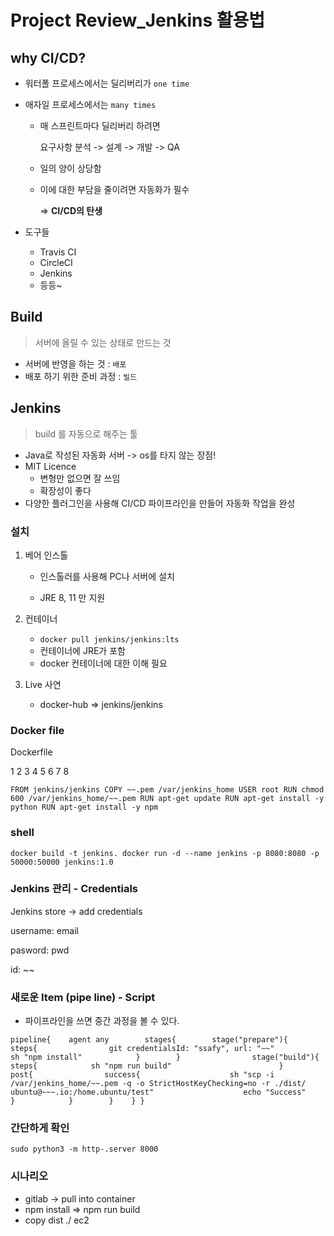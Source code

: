 # Project Review_Jenkins 활용법

## why CI/CD?

- 워터폴 프로세스에서는 딜리버리가 `one time`

- 애자일 프로세스에서는 `many times`

  - 매 스프린트마다 딜리버리 하려면

    요구사항 분석 -> 설계 -> 개발 -> QA

  - 일의 양이 상당함

  - 이에 대한 부담을 줄이려면 자동화가 필수

    => **CI/CD의 탄생**

- 도구들

  - Travis CI
  - CircleCI
  - Jenkins
  - 등등~

## Build
 > 서버에 올릴 수 있는 상태로 만드는 것
 - 서버에 반영을 하는 것 : `배포`
 - 배포 하기 위한 준비 과정 :  `빌드`

## Jenkins
 > build 를 자동으로 해주는 툴

- Java로 작성된 자동화 서버 -> os를 타지 않는 장점!
- MIT Licence
  - 변형만 없으면 잘 쓰임
  - 확장성이 좋다
- 다양한 플러그인을 사용해 CI/CD 파이프라인을 만들어 자동화 작업을 완성



### 설치

1. 베어 인스톨

   - 인스톨러를 사용해 PC나 서버에 설치

   - JRE 8, 11 만 지원

2. 컨테이너

   - `docker pull jenkins/jenkins:lts`
   - 컨테이너에 JRE가 포함
   - docker 컨테이너에 대한 이해 필요

3. Live 사연

   - docker-hub => jenkins/jenkins

   

### Docker file

Dockerfile

1 2 3 4 5 6 7 8

```
FROM jenkins/jenkins COPY ~~.pem /var/jenkins_home USER root RUN chmod 600 /var/jenkins_home/~~.pem RUN apt-get update RUN apt-get install -y python RUN apt-get install -y npm 
```

### shell

```
docker build -t jenkins. docker run -d --name jenkins -p 8080:8080 -p 50000:50000 jenkins:1.0
```

### Jenkins 관리 - Credentials

Jenkins store -> add credentials

username: email

pasword: pwd

id: ~~

### 새로운 Item (pipe line) - Script

- 파이프라인을 쓰면 중간 과정을 볼 수 있다.

```
pipeline{    agent any        stages{        stage("prepare"){            steps{                git credentialsId: "ssafy", url: "~~"                sh "npm install"            }        }                stage("build"){            steps{            sh "npm run build"                        }            post{                success{                    sh "scp -i /var/jenkins_home/~~.pem -q -o StrictHostKeyChecking=no -r ./dist/ ubuntu@~~~.io:/home.ubuntu/test"                    echo "Success"                }            }        }    } }
```

### 간단하게 확인

```
sudo python3 -m http-.server 8000
```

### 시나리오

- gitlab -> pull into container
- npm install => npm run build
- copy dist ./ ec2

